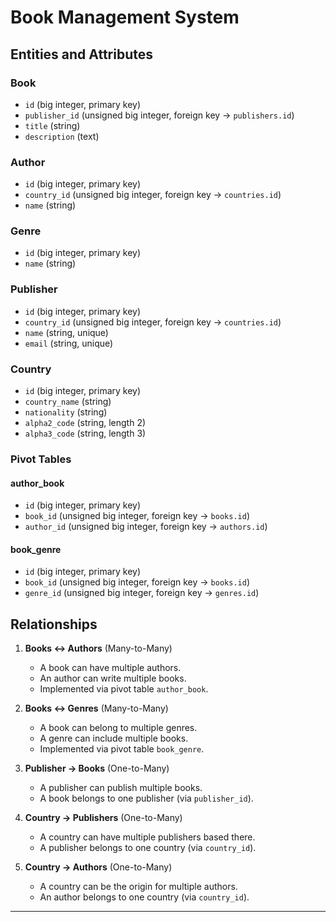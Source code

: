 # Book Management System


## Entities and Attributes

### Book
- `id` (big integer, primary key)
- `publisher_id` (unsigned big integer, foreign key → `publishers.id`)
- `title` (string)
- `description` (text)


### Author
- `id` (big integer, primary key)
- `country_id` (unsigned big integer, foreign key → `countries.id`)
- `name` (string)


### Genre
- `id` (big integer, primary key)
- `name` (string)


### Publisher
- `id` (big integer, primary key)
- `country_id` (unsigned big integer, foreign key → `countries.id`)
- `name` (string, unique)
- `email` (string, unique)


### Country
- `id` (big integer, primary key)
- `country_name` (string)
- `nationality` (string)
- `alpha2_code` (string, length 2)
- `alpha3_code` (string, length 3)


### Pivot Tables

#### author_book
- `id` (big integer, primary key)
- `book_id` (unsigned big integer, foreign key → `books.id`)
- `author_id` (unsigned big integer, foreign key → `authors.id`)


#### book_genre
- `id` (big integer, primary key)
- `book_id` (unsigned big integer, foreign key → `books.id`)
- `genre_id` (unsigned big integer, foreign key → `genres.id`)


## Relationships

1. **Books ↔ Authors** (Many-to-Many)
   - A book can have multiple authors.
   - An author can write multiple books.
   - Implemented via pivot table `author_book`.

2. **Books ↔ Genres** (Many-to-Many)
   - A book can belong to multiple genres.
   - A genre can include multiple books.
   - Implemented via pivot table `book_genre`.

3. **Publisher → Books** (One-to-Many)
   - A publisher can publish multiple books.
   - A book belongs to one publisher (via `publisher_id`).

4. **Country → Publishers** (One-to-Many)
   - A country can have multiple publishers based there.
   - A publisher belongs to one country (via `country_id`).

5. **Country → Authors** (One-to-Many)
   - A country can be the origin for multiple authors.
   - An author belongs to one country (via `country_id`).
---


